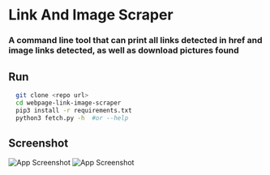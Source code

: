 # Link And Image Scraper

### A command line tool that can **print all links detected** in href and **image links detected**, as well as **download** pictures found

## Run

```bash
  git clone <repo url>
  cd webpage-link-image-scraper
  pip3 install -r requirements.txt
  python3 fetch.py -h  #or --help
```

## Screenshot

![App Screenshot](https://media.discordapp.net/attachments/884460118715019274/893192052668514304/unknown.png)
![App Screenshot](https://media.discordapp.net/attachments/884460118715019274/893194858989236224/Screenshot_31.png)
